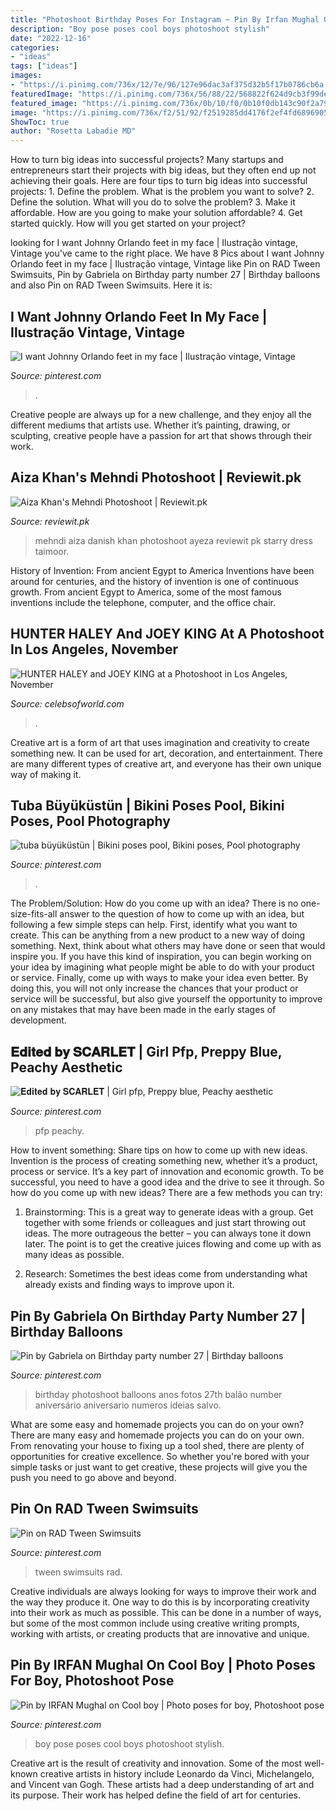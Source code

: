 ```yaml
---
title: "Photoshoot Birthday Poses For Instagram ~ Pin By Irfan Mughal On Cool Boy"
description: "Boy pose poses cool boys photoshoot stylish"
date: "2022-12-16"
categories:
- "ideas"
tags: ["ideas"]
images:
- "https://i.pinimg.com/736x/12/7e/96/127e96dac3af375d32b5f17b0786cb6a.jpg"
featuredImage: "https://i.pinimg.com/736x/56/88/22/568822f624d9cb3f99de4502c774c12a.jpg"
featured_image: "https://i.pinimg.com/736x/0b/10/f0/0b10f0db143c90f2a7960be24acceb1b.jpg"
image: "https://i.pinimg.com/736x/f2/51/92/f2519285dd4176f2ef4fd689690516c4--elmer-musa.jpg"
ShowToc: true
author: "Rosetta Labadie MD"
---
```



How to turn big ideas into successful projects?
Many startups and entrepreneurs start their projects with big ideas, but they often end up not achieving their goals. Here are four tips to turn big ideas into successful projects: 1. Define the problem. What is the problem you want to solve? 2. Define the solution. What will you do to solve the problem? 3. Make it affordable. How are you going to make your solution affordable? 4. Get started quickly. How will you get started on your project?

	

		
looking for I want Johnny Orlando feet in my face | Ilustração vintage, Vintage you've came to the right place. We have 8 Pics about I want Johnny Orlando feet in my face | Ilustração vintage, Vintage like Pin on RAD Tween Swimsuits, Pin by Gabriela on Birthday party number 27 | Birthday balloons and also Pin on RAD Tween Swimsuits. Here it is:
		
    
## I Want Johnny Orlando Feet In My Face | Ilustração Vintage, Vintage

<img loading=lazy src="https://i.pinimg.com/736x/0b/10/f0/0b10f0db143c90f2a7960be24acceb1b.jpg" onerror="this.onerror=null;this.src='https://tse2.mm.bing.net/th?id=OIP._nys0U5XWo0ByFtobPSuCwHaKp&amp;pid=15.1';" alt="I want Johnny Orlando feet in my face | Ilustração vintage, Vintage">

_Source: pinterest.com_

>. 

	

Creative people are always up for a new challenge, and they enjoy all the different mediums that artists use. Whether it’s painting, drawing, or sculpting, creative people have a passion for art that shows through their work.

    
## Aiza Khan&#039;s Mehndi Photoshoot | Reviewit.pk

<img loading=lazy src="http://reviewit.pk/wp-content/uploads/2014/08/10568933_702170359838895_1173284827107250684_n.jpg" onerror="this.onerror=null;this.src='https://tse3.mm.bing.net/th?id=OIP.JRjANsQ3SkQno9T3EvGFugHaLH&amp;pid=15.1';" alt="Aiza Khan&#039;s Mehndi Photoshoot | Reviewit.pk">

_Source: reviewit.pk_

>mehndi aiza danish khan photoshoot ayeza reviewit pk starry dress taimoor. 

	

History of Invention: From ancient Egypt to America
Inventions have been around for centuries, and the history of invention is one of continuous growth. From ancient Egypt to America, some of the most famous inventions include the telephone, computer, and the office chair.

    
## HUNTER HALEY And JOEY KING At A Photoshoot In Los Angeles, November

<img loading=lazy src="https://www.celebsofworld.com/wp-content/uploads/2020/09/hunter-haley-and-joey-king-at-a-photoshoot-in-los-angeles-november-2019-564370e.jpg" onerror="this.onerror=null;this.src='https://tse2.mm.bing.net/th?id=OIP.FiO3R678kpPfzoiGdjicywHaLH&amp;pid=15.1';" alt="HUNTER HALEY and JOEY KING at a Photoshoot in Los Angeles, November">

_Source: celebsofworld.com_

>. 

	

Creative art is a form of art that uses imagination and creativity to create something new. It can be used for art, decoration, and entertainment. There are many different types of creative art, and everyone has their own unique way of making it.

    
## Tuba Büyüküstün | Bikini Poses Pool, Bikini Poses, Pool Photography

<img loading=lazy src="https://i.pinimg.com/736x/f2/51/92/f2519285dd4176f2ef4fd689690516c4--elmer-musa.jpg" onerror="this.onerror=null;this.src='https://tse1.mm.bing.net/th?id=OIP.aDCnuSnCZx0t9PSkIp7L-ADMEy&amp;pid=15.1';" alt="tuba büyüküstün | Bikini poses pool, Bikini poses, Pool photography">

_Source: pinterest.com_

>. 

	

The Problem/Solution: How do you come up with an idea?
There is no one-size-fits-all answer to the question of how to come up with an idea, but following a few simple steps can help. First, identify what you want to create. This can be anything from a new product to a new way of doing something. Next, think about what others may have done or seen that would inspire you. If you have this kind of inspiration, you can begin working on your idea by imagining what people might be able to do with your product or service. Finally, come up with ways to make your idea even better. By doing this, you will not only increase the chances that your product or service will be successful, but also give yourself the opportunity to improve on any mistakes that may have been made in the early stages of development.

    
## 𝐄𝐝𝐢𝐭𝐞𝐝 𝐛𝐲 𝐒𝐂𝐀𝐑𝐋𝐄𝐓 | Girl Pfp, Preppy Blue, Peachy Aesthetic

<img loading=lazy src="https://i.pinimg.com/736x/da/9d/e2/da9de2e33cfc6c1b7dffa60c9b37b794.jpg" onerror="this.onerror=null;this.src='https://tse4.mm.bing.net/th?id=OIP.XMO479t1PhkSHe8w3Gg7cwHaKR&amp;pid=15.1';" alt="𝐄𝐝𝐢𝐭𝐞𝐝 𝐛𝐲 𝐒𝐂𝐀𝐑𝐋𝐄𝐓 | Girl pfp, Preppy blue, Peachy aesthetic">

_Source: pinterest.com_

>pfp peachy. 

	

How to invent something: Share tips on how to come up with new ideas.
Invention is the process of creating something new, whether it’s a product, process or service. It’s a key part of innovation and economic growth. To be successful, you need to have a good idea and the drive to see it through.
So how do you come up with new ideas? There are a few methods you can try:

1. Brainstorming: This is a great way to generate ideas with a group. Get together with some friends or colleagues and just start throwing out ideas. The more outrageous the better – you can always tone it down later. The point is to get the creative juices flowing and come up with as many ideas as possible.

2. Research: Sometimes the best ideas come from understanding what already exists and finding ways to improve upon it.

    
## Pin By Gabriela On Birthday Party Number 27 | Birthday Balloons

<img loading=lazy src="https://i.pinimg.com/736x/76/93/44/7693441b891da028eb738e19c76a7fc2.jpg" onerror="this.onerror=null;this.src='https://tse1.mm.bing.net/th?id=OIP.Qcgm-1QK1WioMcXaqDuhiwHaLG&amp;pid=15.1';" alt="Pin by Gabriela on Birthday party number 27 | Birthday balloons">

_Source: pinterest.com_

>birthday photoshoot balloons anos fotos 27th balão number aniversário aniversario numeros ideias salvo. 

	

What are some easy and homemade projects you can do on your own?
There are many easy and homemade projects you can do on your own. From renovating your house to fixing up a tool shed, there are plenty of opportunities for creative excellence. So whether you're bored with your simple tasks or just want to get creative, these projects will give you the push you need to go above and beyond.

    
## Pin On RAD Tween Swimsuits

<img loading=lazy src="https://i.pinimg.com/736x/56/88/22/568822f624d9cb3f99de4502c774c12a.jpg" onerror="this.onerror=null;this.src='https://tse1.mm.bing.net/th?id=OIP.NvM0p5AuO0KHP9U2BgipnwHaNK&amp;pid=15.1';" alt="Pin on RAD Tween Swimsuits">

_Source: pinterest.com_

>tween swimsuits rad. 

	

Creative individuals are always looking for ways to improve their work and the way they produce it. One way to do this is by incorporating creativity into their work as much as possible. This can be done in a number of ways, but some of the most common include using creative writing prompts, working with artists, or creating products that are innovative and unique.

    
## Pin By IRFAN Mughal On Cool Boy | Photo Poses For Boy, Photoshoot Pose

<img loading=lazy src="https://i.pinimg.com/736x/12/7e/96/127e96dac3af375d32b5f17b0786cb6a.jpg" onerror="this.onerror=null;this.src='https://tse2.mm.bing.net/th?id=OIP.RmAe4ztAM5yHEOYMhRZZbwHaKF&amp;pid=15.1';" alt="Pin by IRFAN Mughal on Cool boy | Photo poses for boy, Photoshoot pose">

_Source: pinterest.com_

>boy pose poses cool boys photoshoot stylish. 

	

Creative art is the result of creativity and innovation. Some of the most well-known creative artists in history include Leonardo da Vinci, Michelangelo, and Vincent van Gogh. These artists had a deep understanding of art and its purpose. Their work has helped define the field of art for centuries.

